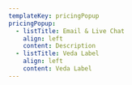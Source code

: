 ```yaml
---
templateKey: pricingPopup
pricingPopup:
  - listTitle: Email & Live Chat
    align: left
    content: Description
  - listTitle: Veda Label
    align: left
    content: Veda Label
---
```

